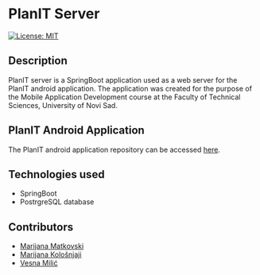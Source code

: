 # PlanIT Server

[![License: MIT](https://img.shields.io/badge/License-MIT-yellow.svg)](https://opensource.org/licenses/MIT) 

## Description

PlanIT server is a SpringBoot application used as a web server for the PlanIT android application. The application was created for the purpose of the Mobile Application Development course at the Faculty of Technical Sciences, University of Novi Sad.

## PlanIT Android Application

The PlanIT android application repository can be accessed [here](https://github.com/vesnamilic/planIT).

## Technologies used
- SpringBoot
- PostrgreSQL database

## Contributors

- [Marijana Matkovski](https://github.com/matkovskim)  
- [Marijana Kološnjaji](https://github.com/majak96)  
- [Vesna Milić](https://github.com/vesnamilic)  
